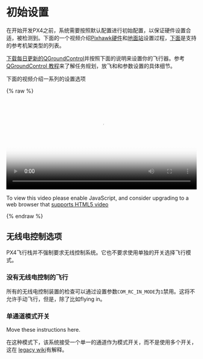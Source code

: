# 初始设置

在开始开发PX4之前，系统需要按照默认配置进行初始配置，以保证硬件设置合适，被检测到。下面的一个视频介绍[Pixhawk硬件](../5_Autopilot-Hardware/pixhawk.md)和[地面站](../5_Autopilot-Hardware/pixhawk.md)设置过程，[下面](../7_Airframe/airframes-architecture.md)是支持的参考机架类型的列表。



[下载每日更新的QGroundControl](http://qgroundcontrol.org/downloads)并按照下面的说明来设置你的飞行器。参考[QGroundControl 教程](../3_Tutorial/ground_control_station.md)来了解任务规划，放飞和和参数设置的具体细节。
 

下面的视频介绍一系列的设置选项

{% raw %}
<video id="my-video" class="video-js" controls preload="auto" width="100%" 
poster="http://image84.360doc.com/DownloadImg/2015/04/1617/52474470_2.jpg" data-setup='{"aspectRatio":"16:9"}'>
  <source src="http://7xvob5.com1.z0.glb.clouddn.com/1-PX4%20Autopilot%20Setup%20Tutorial%20Preview.mp4" type='video/mp4' >
  <p class="vjs-no-js">
    To view this video please enable JavaScript, and consider upgrading to a web browser that
    <a href="http://videojs.com/html5-video-support/" target="_blank">supports HTML5 video</a>
  </p>
</video>
{% endraw %}

## 无线电控制选项

PX4飞行栈并不强制要求无线控制系统。它也不要求使用单独的开关选择飞行模式。

### 没有无线电控制的飞行

所有的无线电控制装置的检查可以通过设置参数`COM_RC_IN_MODE`为` 1 `禁用。这将不允许手动飞行，但是，除了比如flying in。

### 单通道模式开关

<aside class="todo">
Move these instructions here.
</aside>

在这种模式下，该系统接受一个单一的通道作为模式开关，而不是使用多个开关，这在 [legacy wiki](https://pixhawk.org/peripherals/radio-control/opentx/single_channel_mode_switch)有解释。

